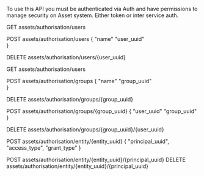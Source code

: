 
To use this API you must be authenticated via Auth and have permissions to manage security on
Asset system. Either token or inter service auth.

GET assets/authorisation/users

POST assets/authorisation/users
    {
        "name"
        "user_uuid"    
    }

DELETE assets/authorisation/users/{user_uuid}

GET assets/authorisation/users

POST assets/authorisation/groups
    {
        "name"
        "group_uuid"    
    }

DELETE assets/authorisation/groups/{group_uuid}

POST assets/authorisation/groups/{group_uuid}
    {
        "user_uuid"
        "group_uuid"
    }

DELETE assets/authorisation/groups/{group_uuid}/{user_uuid}

POST assets/authorisation/entity/{entity_uuid}
    {
        "principal_uuid",
        "access_type",
        "grant_type"
    }

POST assets/authorisation/entity/{entity_uuid}/{principal_uuid}
DELETE assets/authorisation/entity/{entity_uuid}/{principal_uuid}